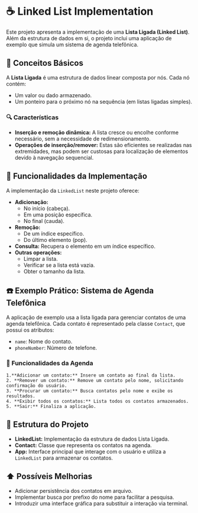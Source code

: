 # ☕ Linked List Implementation

Este projeto apresenta a implementação de uma **Lista Ligada (Linked List)**. Além da estrutura de dados em si, o projeto inclui uma aplicação de exemplo que simula um sistema de agenda telefônica.

## 📕 Conceitos Básicos

A **Lista Ligada** é uma estrutura de dados linear composta por nós. Cada nó contém:

* Um valor ou dado armazenado.
* Um ponteiro para o próximo nó na sequência (em listas ligadas simples).

### 🔍 Características

* **Inserção e remoção dinâmica:** A lista cresce ou encolhe conforme necessário, sem a necessidade de redimensionamento.
* **Operações de inserção/remover:** Estas são eficientes se realizadas nas extremidades, mas podem ser custosas para localização de elementos devido à navegação sequencial.

## 🔧 Funcionalidades da Implementação

A implementação da `LinkedList` neste projeto oferece:

* **Adicionação:**
  * No início (cabeça).
  * Em uma posição específica.
  * No final (cauda).
* **Remoção:**
  * De um índice específico.
  * Do último elemento (pop).
* **Consulta:** Recupera o elemento em um índice específico.
* **Outras operações:**
  * Limpar a lista.
  * Verificar se a lista está vazia.
  * Obter o tamanho da lista.

## ☎️ Exemplo Prático: Sistema de Agenda Telefônica

A aplicação de exemplo usa a lista ligada para gerenciar contatos de uma agenda telefônica. Cada contato é representado pela classe `Contact`, que possui os atributos:

* `name`: Nome do contato.
* `phoneNumber`: Número de telefone.

### 📒 Funcionalidades da Agenda

    1.**Adicionar um contato:** Insere um contato ao final da lista.
    2. **Remover um contato:** Remove um contato pelo nome, solicitando confirmação do usuário.
    3. **Procurar um contato:** Busca contatos pelo nome e exibe os resultados.
    4. **Exibir todos os contatos:** Lista todos os contatos armazenados.
    5. **Sair:** Finaliza a aplicação.

## 📁 Estrutura do Projeto

* **LinkedList:** Implementação da estrutura de dados Lista Ligada.
* **Contact:** Classe que representa os contatos na agenda.
* **App:** Interface principal que interage com o usuário e utiliza a `LinkedList` para armazenar os contatos.

## ⬆️ Possíveis Melhorias

* Adicionar persistência dos contatos em arquivo.
* Implementar busca por prefixo do nome para facilitar a pesquisa.
* Introduzir uma interface gráfica para substituir a interação via terminal.
